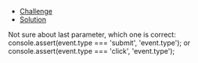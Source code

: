 * [Challenge](./challenge.html)
* [Solution](./solution.html)

Not sure about last parameter, which one is correct:
console.assert(event.type === 'submit', 'event.type');
or
console.assert(event.type === 'click', 'event.type');
